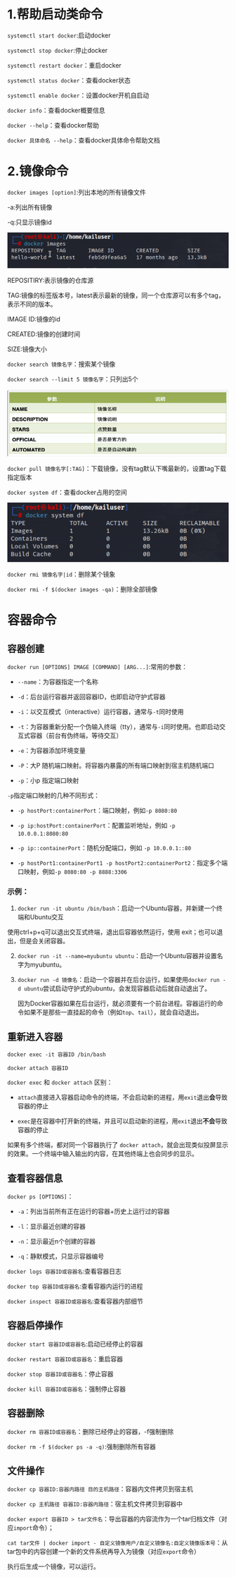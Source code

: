 # 1.帮助启动类命令

`systemctl start docker`:启动docker

`systemctl stop docker`:停止docker

`systemctl restart docker`：重启docker

`systemctl status docker`：查看docker状态

`systemctl enable docker`：设置docker开机自启动

`docker info`：查看docker概要信息

`docker --help`：查看docker帮助

`docker 具体命名 --help`：查看docker具体命令帮助文档

# 2.镜像命令

`docker images [option]`:列出本地的所有镜像文件

-a:列出所有镜像

-q:只显示镜像id

![image-20230314120639785](images/image-20230314120639785.png)

REPOSITIRY:表示镜像的仓库源

TAG:镜像的标签版本号，latest表示最新的镜像，同一个仓库源可以有多个tag，表示不同的版本。  

IMAGE ID:镜像的id

CREATED:镜像的创建时间

SIZE:镜像大小

`docker search 镜像名字`：搜索某个镜像

`docker search --limit 5 镜像名字`：只列出5个

<img src="images/image-20230314121317504.png" alt="image-20230314121317504" style="zoom: 80%;" />

`docker pull 镜像名字[:TAG]`：下载镜像，没有tag默认下嘴最新的，设置tag下载指定版本

`docker system df`：查看docker占用的空间

![image-20230314122932868](images/image-20230314122932868.png)

`docker rmi 镜像名字|id`：删除某个镜象

`docker rmi -f $(docker images -qa)`：删除全部镜像

# 容器命令

## 容器创建

`docker run [OPTIONS] IMAGE [COMMAND] [ARG...]`:常用的参数：



- `--name`：为容器指定一个名称

- `-d`：后台运行容器并返回容器ID，也即启动守护式容器

- `-i`：以交互模式（interactive）运行容器，通常与`-t`同时使用

- `-t`：为容器重新分配一个伪输入终端（tty），通常与`-i`同时使用。也即启动交互式容器（前台有伪终端，等待交互）

- `-e`：为容器添加环境变量

- `-P`：大P 随机端口映射。将容器内暴露的所有端口映射到宿主机随机端口

- `-p`：小p 指定端口映射



`-p`指定端口映射的几种不同形式：



- `-p hostPort:containerPort`：端口映射，例如`-p 8080:80`

- `-p ip:hostPort:containerPort`：配置监听地址，例如 `-p 10.0.0.1:8080:80`

- `-p ip::containerPort`：随机分配端口，例如 `-p 10.0.0.1::80`

- `-p hostPort1:containerPort1 -p hostPort2:containerPort2`：指定多个端口映射，例如`-p 8080:80 -p 8888:3306`

### 示例：

1. `docker run -it ubuntu /bin/bash`：启动一个Ubuntu容器，并新建一个终端和Ubuntu交互

使用ctrl+p+q可以退出交互式终端，退出后容器依然运行，使用 exit；也可以退出，但是会关闭容器。

2. `docker run -it --name=myubuntu ubuntu`：启动一个Ubuntu容器并设置名字为myubuntu。

3. `docker run -d 镜像名`：启动一个容器并在后台运行，如果使用`docker run -d ubuntu`尝试启动守护式的ubuntu，会发现容器启动后就自动退出了。

    因为Docker容器如果在后台运行，就必须要有一个前台进程。容器运行的命令如果不是那些一直挂起的命令（例如`top`、`tail`），就会自动退出。

## 重新进入容器

`docker exec -it 容器ID /bin/bash`

`docker attach 容器ID`

`docker exec` 和 `docker attach` 区别：

- `attach`直接进入容器启动命令的终端，不会启动新的进程，用`exit`退出**会**导致容器的停止

- `exec`是在容器中打开新的终端，并且可以启动新的进程，用`exit`退出**不会**导致容器的停止

如果有多个终端，都对同一个容器执行了 `docker attach`，就会出现类似投屏显示的效果。一个终端中输入输出的内容，在其他终端上也会同步的显示。

## 查看容器信息

`docker ps [OPTIONS]`：

- `-a`：列出当前所有正在运行的容器+历史上运行过的容器

- `-l`：显示最近创建的容器

- `-n`：显示最近n个创建的容器

- `-q`：静默模式，只显示容器编号

`docker logs 容器ID或容器名`:查看容器日志

`docker top 容器ID或容器名`:查看容器内运行的进程

`docker inspect 容器ID或容器名`:查看容器内部细节

## 容器启停操作

`docker start 容器ID或容器名`:启动已经停止的容器

`docker restart 容器ID或容器名`：重启容器

`docker stop 容器ID或容器名`：停止容器

`docker kill 容器ID或容器名`：强制停止容器

## 容器删除

`docker rm 容器ID或容器名`：删除已经停止的容器，-f强制删除

`docker rm -f $(docker ps -a -q)`:强制删除所有容器

## 文件操作

`docker cp 容器ID:容器内路径 目的主机路径`：容器内文件拷贝到宿主机

`docker cp 主机路径 容器ID:容器内路径`：宿主机文件拷贝到容器中

`docker export 容器ID > tar文件名`：导出容器的内容流作为一个tar归档文件（对应`import`命令）；

`cat tar文件 | docker import - 自定义镜像用户/自定义镜像名:自定义镜像版本号`：从tar包中的内容创建一个新的文件系统再导入为镜像（对应`export`命令）

执行后生成一个镜像，可以运行。

